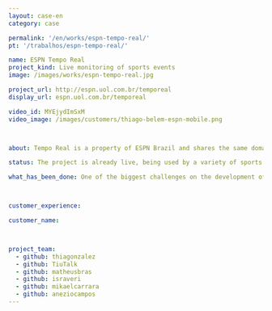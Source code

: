 ```yaml
---
layout: case-en
category: case

permalink: '/en/works/espn-tempo-real/'
pt: '/trabalhos/espn-tempo-real/'

name: ESPN Tempo Real
project_kind: Live monitoring of sports events
image: /images/works/espn-tempo-real.jpg

project_url: http://espn.uol.com.br/temporeal
display_url: espn.uol.com.br/temporeal

video_id: MYEjydImSxM
video_image: /images/customers/thiago-belem-espn-mobile.png



about: Tempo Real is a property of ESPN Brazil and shares the same domain of ESPN.com.br. It's used for live coverage of games and sports events and it's answering a demand that until not long ago only the TV and Radio did.

status: The project is already live, being used by a variety of sports fans. Released a few weeks before the 2014 World Cup, the time wouldn't be more appropriate. Specially for those fans who haven't been lucky enough to have a flexible work schedule or wouldn't be capable of watching all games. It even has a mobile version, delivering an optimized experience for smartphone and tablet users.

what_has_been_done: One of the biggest challenges on the development of Tempo Real was to develop a system that presented event updates as quickly as possible, maintaining the same efficiency even with a large number of simultaneous users. In addition, we worked to adapt the product design and user experience to mobile devices without compromising quality. We choose to use AngularJS to build the client side. We achieved great performance.



customer_experience:

customer_name:



project_team:
  - github: thiagonzalez
  - github: TiuTalk
  - github: matheusbras
  - github: israveri
  - github: mikaelcarrara
  - github: aneziocampos
---
```


